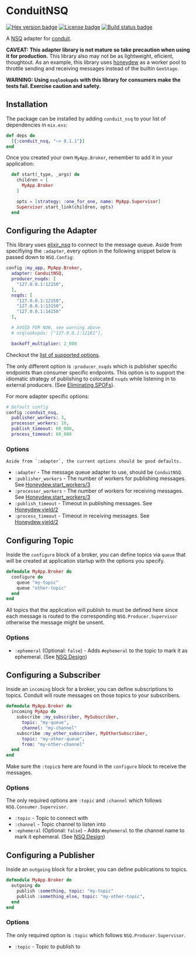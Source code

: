 # ConduitNSQ

[![Hex version badge](https://img.shields.io/hexpm/v/conduit_nsq.svg)](https://hex.pm/packages/conduit_nsq)
[![License badge](https://img.shields.io/hexpm/l/conduit_nsq.svg)](https://github.com/DigixGlobal/conduit_nsq/blob/master/LICENSE.md)
[![Build status badge](https://img.shields.io/circleci/project/github/DigixGlobal/conduit_nsq/master.svg)](https://circleci.com/gh/DigixGlobal/conduit_nsq/tree/master)

A [NSQ](https://nsq.io/) adapter for [conduit](https://github.com/conduitframework/conduit).

**CAVEAT: This adapter library is not mature so take precaution when
using it for production.** This library also may not be as lightweight,
eficient, thoughtout. As an example, this library uses
[honeydew](https://github.com/koudelka/honeydew) as a worker pool to
throttle sending and receiving messages instead of the builtin
`GenStage`.

**WARNING: Using `nsqlookupds` with this library for consumers make
the tests fail. Exercise caution and safety.**

## Installation

The package can be installed by adding `conduit_nsq` to your list of dependencies in `mix.exs`:

```elixir
def deps do
  [{:conduit_nsq, "~> 0.1.1"}]
end
```

Once you created your own `MyApp.Broker`, remember to add it in your
application:

```elixir
  def start(_type, _args) do
    children = [
      MyApp.Broker
    ]

    opts = [strategy: :one_for_one, name: MyApp.Supervisor]
    Supervisor.start_link(children, opts)
  end
```

## Configuring the Adapter

This library uses [elixir_nsq](https://github.com/wistia/elixir_nsq) to
connect to the message queue. Aside from specifiying the `:adapter`,
every option in the following snippet below is passed down to `NSQ.Config`:

``` elixir
config :my_app, MyApp.Broker,
  adapter: ConduitNSQ,
  producer_nsqds: [
    "127.0.0.1:12150",
  ],
  nsqds: [
    "127.0.0.1:12150",
    "127.0.0.1:13150",
    "127.0.0.1:14150"
  ],

  # AVOID FOR NOW, see warning above
  # nsqlookupds: ["127.0.0.1:12161"],

  backoff_multiplier: 2_000
```

Checkout the [list of supported
options](https://github.com/wistia/elixir_nsq/blob/master/lib/nsq/config.ex).


The only different option is `:producer_nsqds` which is publisher
specific endpoints than consumer specific endpoints. This option is to
support the idiomatic strategy of publishing to colocated `nsqds` while
listening in to external producers. (See [Eliminating
SPOFs](https://nsq.io/overview/design.html#eliminating-spofs)).

For more adapter specific options:

```elixir
# Default config
config :conduit_nsq,
  publisher_workers: 3,
  processor_workers: 10,
  publish_timeout: 60_000,
  process_timeout: 60_000
```

### Options

    Aside from `:adapter`, the current options should be good defaults.

* `:adapter` - The message queue adapter to use, should be `ConduitNSQ`.
* `:publisher_workers` - The number of workers for publishing messages.
  See [Honeydew.start_workers/3](https://hexdocs.pm/honeydew/Honeydew.html#start_workers/3)
* `:processor_workers` - The number of workers for receiving messages.
  See
  [Honeydew.start_workers/3](https://hexdocs.pm/honeydew/Honeydew.html#start_workers/3)
* `:publish_timeout` - Timeout in publishing messages. See [Honeydew.yield/2](https://hexdocs.pm/honeydew/Honeydew.html#yield/2)
* `:process_timeout` - Timeout in receiving messages. See [Honeydew.yield/2](https://hexdocs.pm/honeydew/Honeydew.html#yield/2)

## Configuring Topic

Inside the `configure` block of a broker, you can define topics via
`queue` that will be created at application startup with the options you specify.

``` elixir
defmodule MyApp.Broker do
  configure do
    queue "my-topic"
    queue "other-topic"
  end
end
```

All topics that the application will publish to must be defined here
since each message is routed to the corresponding
`NSQ.Producer.Supervisor` otherwise the message might be unsent.

### Options

- `:ephemeral` (Optional: `false`) - Adds `#ephemeral` to the topic to
  mark it as ephemeral. (See [NSQ Design](https://nsq.io/overview/design.html#bounded-memory-footprint))

## Configuring a Subscriber

Inside an `incoming` block for a broker, you can define subscriptions to
topics. Conduit will route messages on those topics to your subscribers.

``` elixir
defmodule MyApp.Broker do
  incoming MyApp do
    subscribe :my_subscriber, MySubscriber,
      topic: "my-queue",
      channel: "my-channel"
    subscribe :my_other_subscriber, MyOtherSubscriber,
      topic: "my-other-queue",
      from: "my-other-channel"
  end
end
```

Make sure the `:topic`s here are found in the `configure` block to
receive the messages.

### Options

The only required options are `:topic` and `:channel` which follows
`NSQ.Consumer.Supervisor`.

- `:topic` - Topic to connect with
- `:channel` - Topic channel to listen into
- `:ephemeral` (Optional: `false`) - Adds `#ephemeral` to the channel
  name to mark it ephemeral. (See [NSQ Design](https://nsq.io/overview/design.html#bounded-memory-footprint))

## Configuring a Publisher

Inside an `outgoing` block for a broker, you can define publications to topics.

``` elixir
defmodule MyApp.Broker do
  outgoing do
    publish :something, topic: "my-topic"
    publish :something_else, topic: "my-other-topic",
  end
end
```

### Options

The only required option is `:topic` which follows
`NSQ.Producer.Supervisor`.

- `:topic` - Topic to publish to
